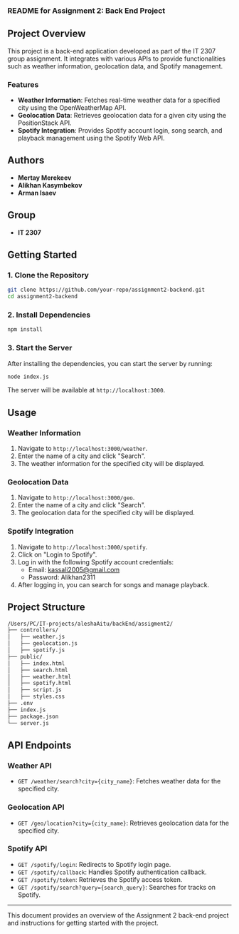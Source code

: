 ### README for Assignment 2: Back End Project

## Project Overview

This project is a back-end application developed as part of the IT 2307 group assignment. It integrates with various APIs to provide functionalities such as weather information, geolocation data, and Spotify management.

### Features

- **Weather Information**: Fetches real-time weather data for a specified city using the OpenWeatherMap API.
- **Geolocation Data**: Retrieves geolocation data for a given city using the PositionStack API.
- **Spotify Integration**: Provides Spotify account login, song search, and playback management using the Spotify Web API.

## Authors

- **Mertay Merekeev**
- **Alikhan Kasymbekov**
- **Arman Isaev**

## Group

- **IT 2307**

## Getting Started

### 1. Clone the Repository

```bash
git clone https://github.com/your-repo/assignment2-backend.git
cd assignment2-backend
```

### 2. Install Dependencies

```bash
npm install
```

### 3. Start the Server

After installing the dependencies, you can start the server by running:

```bash
node index.js
```

The server will be available at `http://localhost:3000`.

## Usage

### Weather Information

1. Navigate to `http://localhost:3000/weather`.
2. Enter the name of a city and click "Search".
3. The weather information for the specified city will be displayed.

### Geolocation Data

1. Navigate to `http://localhost:3000/geo`.
2. Enter the name of a city and click "Search".
3. The geolocation data for the specified city will be displayed.

### Spotify Integration

1. Navigate to `http://localhost:3000/spotify`.
2. Click on "Login to Spotify".
3. Log in with the following Spotify account credentials:
   - Email: kassali2005@gmail.com
   - Password: Alikhan2311
4. After logging in, you can search for songs and manage playback.

## Project Structure

```bash
/Users/PC/IT-projects/aleshaAitu/backEnd/assigment2/
├── controllers/
│   ├── weather.js
│   ├── geolocation.js
│   ├── spotify.js
├── public/
│   ├── index.html
│   ├── search.html
│   ├── weather.html
│   ├── spotify.html
│   ├── script.js
│   ├── styles.css
├── .env
├── index.js
├── package.json
└── server.js
```

## API Endpoints

### Weather API

- `GET /weather/search?city={city_name}`: Fetches weather data for the specified city.

### Geolocation API

- `GET /geo/location?city={city_name}`: Retrieves geolocation data for the specified city.

### Spotify API

- `GET /spotify/login`: Redirects to Spotify login page.
- `GET /spotify/callback`: Handles Spotify authentication callback.
- `GET /spotify/token`: Retrieves the Spotify access token.
- `GET /spotify/search?query={search_query}`: Searches for tracks on Spotify.

---

This document provides an overview of the Assignment 2 back-end project and instructions for getting started with the project.
